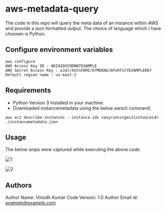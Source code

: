 # aws-metadata-query

The code in this repo will query the meta data of an instance within AWS and provide a json formatted output. The choice of language which I have choosen is Python.

## Configure environment variables

```shell
aws configure
AWS Access Key ID : AKIAIOSFODNN7EXAMPLE
AWS Secret Access Key : wJalrXUtnFEMI/K7MDENG/bPxRfiCYEXAMPLEKEY
Default region name : us-east-1
```

## Requirements

- Python Version 3 Installed in your machine.
- Downloaded instancemetadata using the below awscli command.
```shell
aws ec2 describe-instances --instance-ids <anyrunningec2instanceid> ./instancemetadata.json
```

## Usage

The below snips were captured while executing the above code

![1](https://user-images.githubusercontent.com/39188223/146565616-e655e13c-69f6-4d85-b6cb-99c0c12a2060.png)

![2](https://user-images.githubusercontent.com/39188223/146565747-bd50e910-1e58-4d65-8c2d-c3fb3f168498.PNG)


## Authors

Author Name: Vinodh Kumar
Code Version: 1.0
Author Email id: example@example.com
